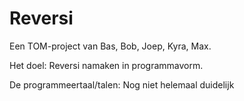 Reversi
=======

Een TOM-project van Bas, Bob, Joep, Kyra, Max.


Het doel: Reversi namaken in programmavorm.

De programmeertaal/talen: Nog niet helemaal duidelijk
